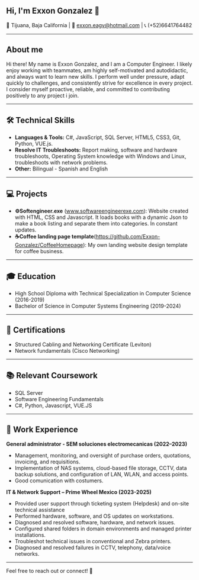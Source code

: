 ## Hi, I'm Exxon Gonzalez 👋
📍 Tijuana, Baja California | 📧 [exxon.eagv@hotmail.com](mailto:exxon.eagv@hotmail.com) | 📞 (+52)6641764482

---
## About me
Hi there! My name is Exxon Gonzalez, and I am a Computer Engineer. I likely enjoy working with teammates, am highly self-motivated and autodidactic, and always want to learn new skills. I perform well under pressure, adapt quickly to challenges, and consistently strive for excellence in every project. I consider myself proactive, reliable, and committed to contributing positively to any project i join.

---

## 🛠 Technical Skills
- **Languages & Tools:** C#, JavaScript, SQL Server, HTML5, CSS3, Git, Python, VUE.js.
- **Resolve IT Troubleshoots:** Report making, software and hardware troubleshoots, Operating System knowledge with Windows and Linux, troubleshoots with network problems.
- **Other:** Bilingual - Spanish and English

---

## 💻 Projects  
- **⚙️Softengineer.exe** (www.softwareengineerexe.com): Website created with HTML, CSS and Javascript. It loads books with a dynamic Json to make a book listing and separate them into categories. In constant updates.
- **☕Coffee landing page template**(https://github.com/Exxon-Gonzalez/CoffeeHomepage): My own landing website design template for coffee business.  

---

## 🎓 Education  
- High School Diploma with Technical Specialization in Computer Science (2016-2019)
- Bachelor of Science in Computer Systems Engineering (2019-2024)

---

## 📜 Certifications  
- Structured Cabling and Networking Certificate (Leviton)
- Network fundamentals (Cisco Networking)

---

## 📚 Relevant Coursework
- SQL Server
- Software Engineering Fundamentals
- C#, Python, Javascript, VUE.JS
  
---

## 💼 Work Experience  
**General administrator - SEM soluciones electromecanicas (2022–2023)**  
- Management, monitoring, and oversight of purchase orders, quotations, invoicing, and requisitions.
- Implementation of NAS systems, cloud-based file storage, CCTV, data backup solutions, and configuration
 of LAN, WLAN, and access points.
- Good comunication with costumers.

**IT & Network Support – Prime Wheel Mexico (2023-2025)**
- Provided user support through ticketing system (Helpdesk) and on-site technical assistance
- Performed hardware, software, and OS updates on workstations.
- Diagnosed and resolved software, hardware, and network issues.
- Configured shared folders in domain environments and managed printer installations.
- Troubleshot technical issues in conventional and Zebra printers.
- Diagnosed and resolved failures in CCTV, telephony, data/voice networks.

---

Feel free to reach out or connect! 🚀


